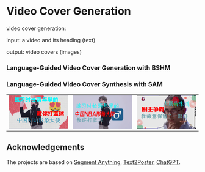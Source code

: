 # Video Cover Generation

video cover generation: 

input: a video and its heading (text)

output: video covers (images)

### Language-Guided Video Cover Generation with BSHM



### Language-Guided Video Cover Synthesis with SAM
||||
|--|--|--|
|<img src="misc/cover_8.png" />|<img src="misc/cover_7.png" />|<img src="misc/cover_5.png" />|"



## Acknowledgements
The projects are based on [Segment Anything](https://github.com/facebookresearch/segment-anything), [Text2Poster](https://github.com/chuhaojin/text2poster-icassp-22), [ChatGPT](https://openai.com/blog/chatgpt).

